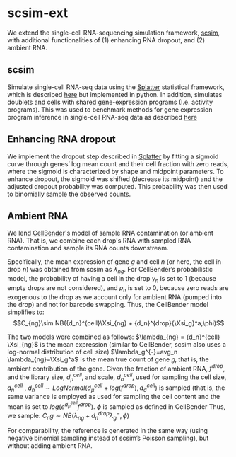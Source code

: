 # scsim-ext
We extend the single-cell RNA-sequencing simulation framework, [scsim](https://github.com/dylkot/scsim), with additional functionalities of (1) enhancing RNA dropout, and (2) ambient RNA.

## scsim
Simulate single-cell RNA-seq data using the [Splatter](https://github.com/Oshlack/splatter) statistical framework, which is described [here](https://genomebiology.biomedcentral.com/articles/10.1186/s13059-017-1305-0) but implemented in python. In addition, simulates doublets and cells with shared gene-expression programs (I.e. activity programs). This was used to benchmark methods for gene expression program inference in single-cell RNA-seq data as described [here](https://elifesciences.org/articles/43803)

## Enhancing RNA dropout
We implement the dropout step described in [Splatter](https://github.com/Oshlack/splatter) by fitting a sigmoid curve through genes’ log mean count and their cell
fraction with zero reads, where the sigmoid is characterized by shape and midpoint parameters.
To enhance dropout, the sigmoid was shifted (decrease its midpoint) and the adjusted dropout probability was computed. This probability was then used to binomially sample the observed counts. 

## Ambient RNA
We lend [CellBender](https://www.biorxiv.org/content/10.1101/791699v1)'s model of sample RNA contamination (or ambient RNA). That is, we combine each drop's RNA with sampled RNA contamination and sample its RNA counts downstream.

Specifically, the mean expression of gene $g$ and cell $n$ (or here, the cell in drop $n$) was obtained
from scsim as $\lambda_{ng}$. For CellBender’s probabilistic model, the probability of having a cell in the
drop $y_n$ is set to 1 (because empty drops are not considered), and $\rho_n$
is set to 0, because zero
reads are exogenous to the drop as we account only for ambient RNA (pumped into the drop)
and not for barcode swapping. Thus, the CellBender model simplifies to:
$$C_{ng}\sim NB({d_n}^{cell}\Xsi_{ng} + {d_n}^{drop}{\Xsi_g}^a,\phi)$$

The two models were combined as follows:
$\lambda_{ng} = {d_n}^{cell} \Xsi_{ng}$ is the mean expression (similar to CellBender, scsim also uses a log-normal distribution of cell size)
$\lambda_g^{-}=avg_n \lambda_{ng}=\Xsi_g^a$
is the mean true count of gene 𝑔, that is, the ambient contribution of the
gene.
Given the fraction of ambient RNA, $f^{drop}$, and the library size, $d_{\mu}^{cell}$, and scale, $d_{\sigma}^{cell}$, used for sampling the cell size, $d_{n}^{cell}$
, $d_{n}^{cell}\sim LogNormal(d_{\mu}^{cell} + log(f^{drop}), d_{\sigma}^{cell})$ is sampled (that
is, the same variance is employed as used for sampling the cell content and the mean is set to $log(e^{d_{\mu}^{cell}}f^{drop})$.
$\phi$ is sampled as defined in CellBender
Thus, we sample:
$C_ng \sim NB(\lambda_{ng}+d_n^{drop}\lambda^{-}_g, \phi)$

For comparability, the reference is generated in the same way (using negative binomial sampling instead of scsim’s Poisson sampling), but without adding ambient RNA.
<!-- run_scsim.py has example code for running a simulation with a given set of parameters. It saves the results in the numpy compressed matrix format which can be loaded into a Pandas dataframe as follows:

    with np.load(filename) as f:
        result = pd.DataFrame(**f) -->



